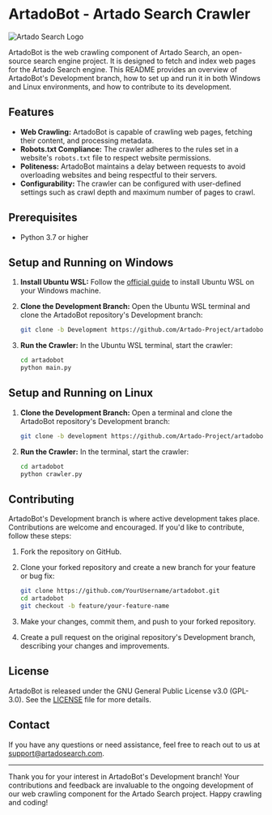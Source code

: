 # ArtadoBot - Artado Search Crawler

![Artado Search Logo](https://www.artadosearch.com/images/android-chrome-192x192.png)

ArtadoBot is the web crawling component of Artado Search, an open-source search engine project. It is designed to fetch and index web pages for the Artado Search engine. This README provides an overview of ArtadoBot's Development branch, how to set up and run it in both Windows and Linux environments, and how to contribute to its development.

## Features

- **Web Crawling:** ArtadoBot is capable of crawling web pages, fetching their content, and processing metadata.
- **Robots.txt Compliance:** The crawler adheres to the rules set in a website's `robots.txt` file to respect website permissions.
- **Politeness:** ArtadoBot maintains a delay between requests to avoid overloading websites and being respectful to their servers.
- **Configurability:** The crawler can be configured with user-defined settings such as crawl depth and maximum number of pages to crawl.

## Prerequisites

- Python 3.7 or higher

## Setup and Running on Windows

1. **Install Ubuntu WSL:** Follow the [official guide](https://ubuntu.com/wsl/install) to install Ubuntu WSL on your Windows machine.

2. **Clone the Development Branch:** Open the Ubuntu WSL terminal and clone the ArtadoBot repository's Development branch:

   ```bash
   git clone -b Development https://github.com/Artado-Project/artadobot.git
   ```

3. **Run the Crawler:** In the Ubuntu WSL terminal, start the crawler:

   ```bash
   cd artadobot
   python main.py
   ```

## Setup and Running on Linux

1. **Clone the Development Branch:** Open a terminal and clone the ArtadoBot repository's Development branch:

   ```bash
   git clone -b development https://github.com/Artado-Project/artadobot.git
   ```

2. **Run the Crawler:** In the terminal, start the crawler:

   ```bash
   cd artadobot
   python crawler.py
   ```

## Contributing

ArtadoBot's Development branch is where active development takes place. Contributions are welcome and encouraged. If you'd like to contribute, follow these steps:

1. Fork the repository on GitHub.

2. Clone your forked repository and create a new branch for your feature or bug fix:

   ```bash
   git clone https://github.com/YourUsername/artadobot.git
   cd artadobot
   git checkout -b feature/your-feature-name
   ```

3. Make your changes, commit them, and push to your forked repository.

4. Create a pull request on the original repository's Development branch, describing your changes and improvements.

## License

ArtadoBot is released under the GNU General Public License v3.0 (GPL-3.0). See the [LICENSE](LICENSE) file for more details.

## Contact

If you have any questions or need assistance, feel free to reach out to us at [support@artadosearch.com](mailto:support@artadosearch.com).

---

Thank you for your interest in ArtadoBot's Development branch! Your contributions and feedback are invaluable to the ongoing development of our web crawling component for the Artado Search project. Happy crawling and coding!
